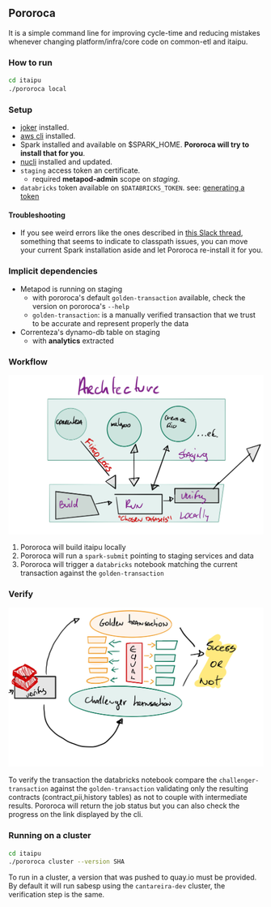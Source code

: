 ## Pororoca


It is a simple command line for improving cycle-time and reducing mistakes whenever changing platform/infra/core code on common-etl and itaipu. 

### How to run

```bash
cd itaipu
./pororoca local
```

### Setup

- [joker][1] installed.
- [aws cli][4] installed.
- Spark installed and available on $SPARK_HOME. **Pororoca will try to install that for you**.
- [nucli][2] installed and updated.
- `staging` access token an certificate.
  - required **metapod-admin** scope on *staging*.
- `databricks` token available on `$DATABRICKS_TOKEN`. see: [generating a token][3]

#### Troubleshooting
- If you see weird errors like the ones described in [this Slack thread](https://nubank.slack.com/archives/GHSTWS9QC/p1574865769060900), something that seems to indicate to classpath issues, you can move your current Spark installation aside and let Pororoca re-install it for you.

### Implicit dependencies

- Metapod is running on staging
    - with pororoca's default `golden-transaction` available, check the version on pororoca's `--help`
    - `golden-transaction`: is a manually verified transaction that we trust to be accurate and represent properly the data
- Correnteza's dynamo-db table on staging
    - with **analytics** extracted


### Workflow

 ![pororoca-architecture](../images/pororoca_arch.jpg)

 1. Pororoca will build itaipu locally
 2. Pororoca will run a `spark-submit` pointing to staging services and data
 3. Pororoca will trigger a `databricks` notebook matching the current transaction against the `golden-transaction`
 

 ### Verify
![pororoca-verify](../images/pororoca_verify.jpg)

To verify the transaction the databricks notebook compare the `challenger-transaction` against the `golden-transaction` validating
only the resulting contracts (contract,pii,history tables) as not to couple with intermediate results. Pororoca will return the job status but you can also check the progress on the link displayed by the cli.

### Running on a cluster

```bash
cd itaipu
./pororoca cluster --version SHA
```

To run in a cluster, a version that was pushed to quay.io must be provided. By default it will run sabesp using the `cantareira-dev` cluster, the verification step is the same.
 


[1]: https://github.com/candid82/joker  
[2]: https://github.com/nubank/nucli
[3]: https://docs.databricks.com/api/latest/authentication.html#generate-a-token
[4]: https://aws.amazon.com/cli/
